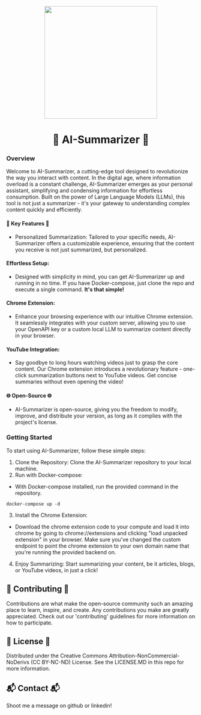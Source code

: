 <div align="center">
    <img src="https://github.com/ihaddy/ai-powered-summarizer/assets/8469329/05db8d71-0d58-4bd5-bb69-f4a37f8682a7" width="300">
</div>
<div align="center">
<h1>  🚀 AI-Summarizer 🚀</h1> 

   </div>
   
### Overview
Welcome to AI-Summarizer, a cutting-edge tool designed to revolutionize the way you interact with content. In the digital age, where information overload is a constant challenge, AI-Summarizer emerges as your personal assistant, simplifying and condensing information for effortless consumption. Built on the power of Large Language Models (LLMs), this tool is not just a summarizer - it's your gateway to understanding complex content quickly and efficiently.

#### 🎉 Key Features 🎉
- Personalized Summarization: Tailored to your specific needs, AI-Summarizer offers a customizable experience, ensuring that the content you receive is not just summarized, but personalized.

#### Effortless Setup:
- Designed with simplicity in mind, you can get AI-Summarizer up and running in no time. If you have Docker-compose, just clone the repo and execute a single command. **It's that simple!**

#### Chrome Extension: 
- Enhance your browsing experience with our intuitive Chrome extension. It seamlessly integrates with your custom server, allowing you to use your OpenAPI key or a custom local LLM to summarize content directly in your browser.

#### YouTube Integration: 
- Say goodbye to long hours watching videos just to grasp the core content. Our Chrome extension introduces a revolutionary feature - one-click summarization buttons next to YouTube videos. Get concise summaries without even opening the video!

#### 🌐 Open-Source 🌐 

- AI-Summarizer is open-source, giving you the freedom to modify, improve, and distribute your version, as long as it complies with the project's license.

### Getting Started
To start using AI-Summarizer, follow these simple steps:

1. Clone the Repository: Clone the AI-Summarizer repository to your local machine.
2. Run with Docker-compose: 
* With Docker-compose installed, run the provided command in the repository.
   
~~~~
docker-compose up -d 
  ~~~~

3. Install the Chrome Extension: 
* Download the chrome extension code to your compute and load it into chrome by going to chrome://extensions and clicking "load unpacked extension" in your browser. Make sure you've changed the custom endpoint to point the chrome extension to your own domain name that you're running the provided backend on.
4. Enjoy Summarizing: Start summarizing your content, be it articles, blogs, or YouTube videos, in just a click!

##  👥 Contributing  👥
Contributions are what make the open-source community such an amazing place to learn, inspire, and create. Any contributions you make are greatly appreciated. Check out our 'contributing' guidelines for more information on how to participate.

## 📜 License 📜
Distributed under the Creative Commons Attribution-NonCommercial-NoDerivs (CC BY-NC-ND) License. See the LICENSE.MD in this repo for more information.

## 📬 Contact 📬
Shoot me a message on github or linkedin!
